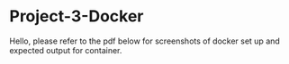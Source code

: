 # Project-3-Docker

Hello, please refer to the pdf below for screenshots of docker set up and expected output for container. 
